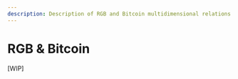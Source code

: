 ```yaml
---
description: Description of RGB and Bitcoin multidimensional relations
---
```


# RGB & Bitcoin

\[WIP\]

